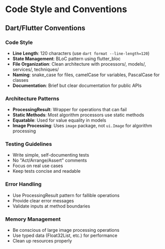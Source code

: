 # Code Style and Conventions

## Dart/Flutter Conventions

### Code Style
- **Line Length**: 120 characters (use `dart format --line-length=120`)
- **State Management**: BLoC pattern using flutter_bloc
- **File Organization**: Clean architecture with processors/, models/, services/, techniques/
- **Naming**: snake_case for files, camelCase for variables, PascalCase for classes
- **Documentation**: Brief but clear documentation for public APIs

### Architecture Patterns
- **ProcessingResult<T>**: Wrapper for operations that can fail
- **Static Methods**: Most algorithm processors use static methods
- **Equatable**: Used for value equality in models
- **Image Processing**: Uses `image` package, not `ui.Image` for algorithm processing

### Testing Guidelines
- Write simple, self-documenting tests
- No "Act/Arrange/Assert" comments
- Focus on real use cases
- Keep tests concise and readable

### Error Handling
- Use ProcessingResult<T> pattern for fallible operations
- Provide clear error messages
- Validate inputs at method boundaries

### Memory Management
- Be conscious of large image processing operations
- Use typed data (Float32List, etc.) for performance
- Clean up resources properly
